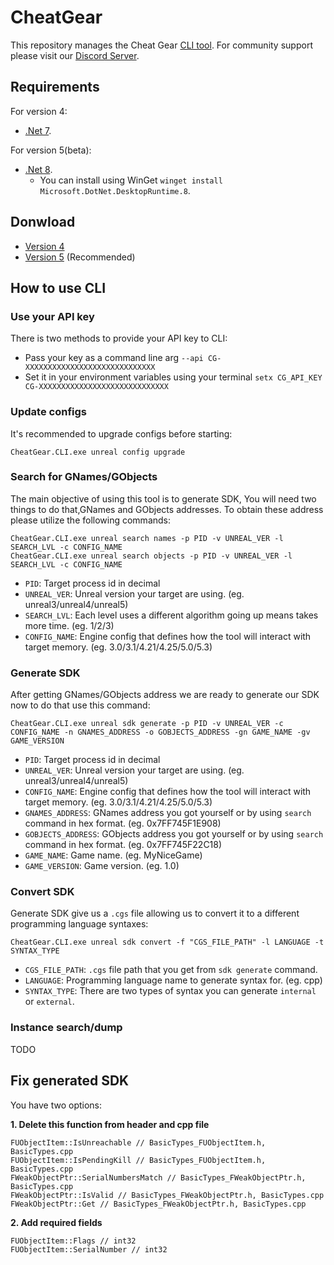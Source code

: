 # CheatGear

This repository manages the Cheat Gear [CLI tool](https://cheatgear.com).
For community support please visit our [Discord Server](http://discord.gg/P9Pddgz).

## Requirements

For version 4:
- [.Net 7](https://dotnet.microsoft.com/download/dotnet/7.0/runtime).

For version 5(beta):
- [.Net 8](https://dotnet.microsoft.com/en-us/download/dotnet/thank-you/runtime-desktop-8.0.0-windows-x64-installer).
  - You can install using WinGet `winget install Microsoft.DotNet.DesktopRuntime.8`.

## Donwload

- [Version 4](https://github.com/CorrM/cg/releases/tag/v4.0.11)
- [Version 5](https://github.com/CorrM/cg/releases/latest) (Recommended)

## How to use CLI

### Use your API key

There is two methods to provide your API key to CLI:
- Pass your key as a command line arg `--api CG-XXXXXXXXXXXXXXXXXXXXXXXXXXXXX`
- Set it in your environment variables using your terminal `setx CG_API_KEY CG-XXXXXXXXXXXXXXXXXXXXXXXXXXXXX`

### Update configs

It's recommended to upgrade configs before starting:

```
CheatGear.CLI.exe unreal config upgrade
```

### Search for GNames/GObjects

The main objective of using this tool is to generate SDK, You will need two things to do that,GNames and GObjects addresses.
To obtain these address please utilize the following commands:
```
CheatGear.CLI.exe unreal search names -p PID -v UNREAL_VER -l SEARCH_LVL -c CONFIG_NAME
CheatGear.CLI.exe unreal search objects -p PID -v UNREAL_VER -l SEARCH_LVL -c CONFIG_NAME
```

- `PID`: Target process id in decimal
- `UNREAL_VER`: Unreal version your target are using. (eg. unreal3/unreal4/unreal5)
- `SEARCH_LVL`: Each level uses a different algorithm going up means takes more time. (eg. 1/2/3)
- `CONFIG_NAME`: Engine config that defines how the tool will interact with target memory. (eg. 3.0/3.1/4.21/4.25/5.0/5.3)

### Generate SDK

After getting GNames/GObjects address we are ready to generate our SDK now to do that use this command:
```
CheatGear.CLI.exe unreal sdk generate -p PID -v UNREAL_VER -c CONFIG_NAME -n GNAMES_ADDRESS -o GOBJECTS_ADDRESS -gn GAME_NAME -gv GAME_VERSION
```

- `PID`: Target process id in decimal
- `UNREAL_VER`: Unreal version your target are using. (eg. unreal3/unreal4/unreal5)
- `CONFIG_NAME`: Engine config that defines how the tool will interact with target memory. (eg. 3.0/3.1/4.21/4.25/5.0/5.3)
- `GNAMES_ADDRESS`: GNames address you got yourself or by using `search` command in hex format. (eg. 0x7FF745F1E908)
- `GOBJECTS_ADDRESS`: GObjects address you got yourself or by using `search` command in hex format. (eg. 0x7FF745F22C18)
- `GAME_NAME`: Game name. (eg. MyNiceGame)
- `GAME_VERSION`: Game version. (eg. 1.0)

### Convert SDK

Generate SDK give us a `.cgs` file allowing us to convert it to a different programming language syntaxes:
```
CheatGear.CLI.exe unreal sdk convert -f "CGS_FILE_PATH" -l LANGUAGE -t SYNTAX_TYPE
```

- `CGS_FILE_PATH`: `.cgs` file path that you get from `sdk generate` command.
- `LANGUAGE`: Programming language name to generate syntax for. (eg. cpp)
- `SYNTAX_TYPE`: There are two types of syntax you can generate `internal` or `external`.

### Instance search/dump

TODO

## Fix generated SDK

You have two options:

**1. Delete this function from header and cpp file**
```
FUObjectItem::IsUnreachable // BasicTypes_FUObjectItem.h, BasicTypes.cpp
FUObjectItem::IsPendingKill // BasicTypes_FUObjectItem.h, BasicTypes.cpp
FWeakObjectPtr::SerialNumbersMatch // BasicTypes_FWeakObjectPtr.h, BasicTypes.cpp
FWeakObjectPtr::IsValid // BasicTypes_FWeakObjectPtr.h, BasicTypes.cpp
FWeakObjectPtr::Get // BasicTypes_FWeakObjectPtr.h, BasicTypes.cpp
```

**2. Add required fields**
```
FUObjectItem::Flags // int32
FUObjectItem::SerialNumber // int32
```
